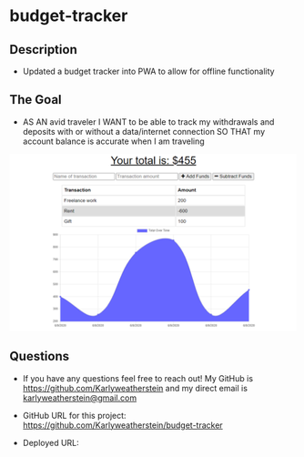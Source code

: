# budget-tracker

## Description

- Updated a budget tracker into PWA to allow for offline functionality

## The Goal

- AS AN avid traveler
  I WANT to be able to track my withdrawals and deposits with or without a data/internet connection
  SO THAT my account balance is accurate when I am traveling

![Mockup](/public/images/budget-tracker-mockup.jpg)

## Questions

- If you have any questions feel free to reach out! My GitHub is https://github.com/Karlyweatherstein and my direct email is karlyweatherstein@gmail.com

- GitHub URL for this project: https://github.com/Karlyweatherstein/budget-tracker

- Deployed URL:
